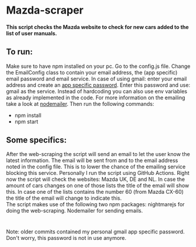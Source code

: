 # Mazda-scraper
#### This script checks the Mazda website to check for new cars added to the list of user manuals.

## To run:
Make sure to have npm installed on your pc. Go to the config.js file. Change the EmailConfig class to contain your email address, the (app specific) email password and email service. In case of using gmail: enter your email address and create an [app specific password](https://myaccount.google.com/apppasswords). Enter this password and use: gmail as the service. Instead of hardcoding you can also use env variables as already implemented in the code. For more information on the emailing take a look at [nodemailer](https://github.com/nodemailer/nodemailer).
Then run the following commands:
- npm install
- npm start

## Some specifics:
After the web-scraping the script will send an email to let the user know the latest information. The email will be sent from and to the email address noted in the config file. This is to lower the chance of the emailing service blocking this service. Personally I run the script using GitHub Actions.
Right now the script will check the websites: Mazda UK, DE and NL. In case the amount of cars changes on one of those lists the title of the email will show this. In case one of the lists contains the number 60 (from Mazda CX-60) the title of the email will change to indicate this.  
The script makes use of the following two npm packages: nightmarejs for doing the web-scraping. Nodemailer for sending emails.
#
Note: older commits contained my personal gmail app specific password. Don't worry, this password is not in use anymore.
